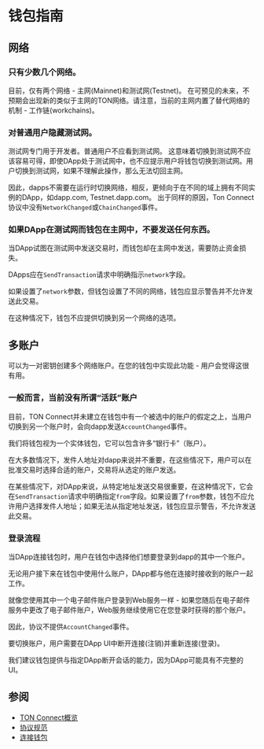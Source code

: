 # 钱包指南

## 网络

### 只有少数几个网络。

目前，仅有两个网络 - 主网(Mainnet)和测试网(Testnet)。
在可预见的未来，不预期会出现新的类似于主网的TON网络。请注意，当前的主网内置了替代网络的机制 - 工作链(workchains)。

### 对普通用户隐藏测试网。

测试网专门用于开发者。普通用户不应看到测试网。
这意味着切换到测试网不应该容易可得，即使DApp处于测试网中，也不应提示用户将钱包切换到测试网。用户切换到测试网，如果不理解此操作，那么无法切回主网。

因此，dapps不需要在运行时切换网络，相反，更倾向于在不同的域上拥有不同实例的DApp，如dapp.com, Testnet.dapp.com。
出于同样的原因，Ton Connect协议中没有`NetworkChanged`或`ChainChanged`事件。

### 如果DApp在测试网而钱包在主网中，不要发送任何东西。

当DApp试图在测试网中发送交易时，而钱包却在主网中发送，需要防止资金损失。

DApps应在`SendTransaction`请求中明确指示`network`字段。

如果设置了`network`参数，但钱包设置了不同的网络，钱包应显示警告并不允许发送此交易。

在这种情况下，钱包不应提供切换到另一个网络的选项。

## 多账户

可以为一对密钥创建多个网络账户。在您的钱包中实现此功能 - 用户会觉得这很有用。

### 一般而言，当前没有所谓“活跃”账户

目前，TON Connect并未建立在钱包中有一个被选中的账户的假定之上，当用户切换到另一个账户时，会向dapp发送`AccountChanged`事件。

我们将钱包视为一个实体钱包，它可以包含许多“银行卡”（账户）。

在大多数情况下，发件人地址对dapp来说并不重要，在这些情况下，用户可以在批准交易时选择合适的账户，交易将从选定的账户发送。

在某些情况下，对DApp来说，从特定地址发送交易很重要，在这种情况下，它会在`SendTransaction`请求中明确指定`from`字段。如果设置了`from`参数，钱包不应允许用户选择发件人地址；如果无法从指定地址发送，钱包应显示警告，不允许发送此交易。

### 登录流程

当DApp连接钱包时，用户在钱包中选择他们想要登录到dapp的其中一个账户。

无论用户接下来在钱包中使用什么账户，DApp都与他在连接时接收到的账户一起工作。

就像您使用其中一个电子邮件账户登录到Web服务一样 - 如果您随后在电子邮件服务中更改了电子邮件账户，Web服务继续使用它在您登录时获得的那个账户。

因此，协议不提供`AccountChanged`事件。

要切换账户，用户需要在DApp UI中断开连接(注销)并重新连接(登录)。

我们建议钱包提供与指定DApp断开会话的能力，因为DApp可能具有不完整的UI。

## 参阅

* [TON Connect概览](/dapps/ton-connect/overview)
* [协议规范](/dapps/ton-connect/protocol/)
* [连接钱包](/dapps/ton-connect/wallet)